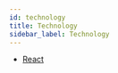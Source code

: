 ```yaml
---
id: technology
title: Technology
sidebar_label: Technology
---
```


* [React](sub-project/technology/react/README.md)
